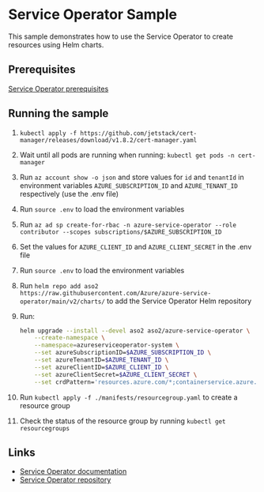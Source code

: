 # Service Operator Sample

This sample demonstrates how to use the Service Operator to create resources using Helm charts.

## Prerequisites

[Service Operator prerequisites](https://azure.github.io/azure-service-operator/#prerequisites)

## Running the sample

1. `kubectl apply -f https://github.com/jetstack/cert-manager/releases/download/v1.8.2/cert-manager.yaml`
2. Wait until all pods are running when running: `kubectl get pods -n cert-manager`
3. Run `az account show -o json` and store values for `id` and `tenantId` in environment variables `AZURE_SUBSCRIPTION_ID` and `AZURE_TENANT_ID` respectively (use the .env file)
4. Run `source .env` to load the environment variables
5. Run `az ad sp create-for-rbac -n azure-service-operator --role contributor --scopes subscriptions/$AZURE_SUBSCRIPTION_ID`
6. Set the values for `AZURE_CLIENT_ID` and `AZURE_CLIENT_SECRET` in the .env file
7. Run `source .env` to load the environment variables
8. Run `helm repo add aso2 https://raw.githubusercontent.com/Azure/azure-service-operator/main/v2/charts/` to add the Service Operator Helm repository
9. Run:

    ```bash
    helm upgrade --install --devel aso2 aso2/azure-service-operator \
        --create-namespace \
        --namespace=azureserviceoperator-system \
        --set azureSubscriptionID=$AZURE_SUBSCRIPTION_ID \
        --set azureTenantID=$AZURE_TENANT_ID \
        --set azureClientID=$AZURE_CLIENT_ID \
        --set azureClientSecret=$AZURE_CLIENT_SECRET \
        --set crdPattern='resources.azure.com/*;containerservice.azure.com/*;keyvault.azure.com/*;managedidentity.azure.com/*;eventhub.azure.com/*'
    ```

10. Run `kubectl apply -f ./manifests/resourcegroup.yaml` to create a resource group
11. Check the status of the resource group by running `kubectl get resourcegroups`

## Links

- [Service Operator documentation](https://azure.github.io/azure-service-operator/)
- [Service Operator repository](https://github.com/Azure/azure-service-operator)
